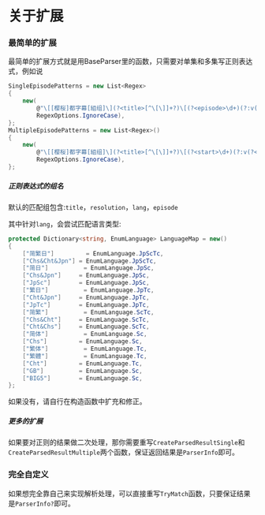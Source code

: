 # 关于扩展

### 最简单的扩展

最简单的扩展方式就是用BaseParser里的函数，只需要对单集和多集写正则表达式，例如说

```csharp
SingleEpisodePatterns = new List<Regex>
{
	new(
    	@"\[[樱桜]都字幕[組组]\](?<title>[^\[\]]+?)\[(?<episode>\d+)(?:v(?<version>\d+))?\]\[(?<resolution>\d+[pP])\]\[(?<lang>.+?)\]",
        RegexOptions.IgnoreCase),
};
MultipleEpisodePatterns = new List<Regex>()
{
    new(
    	@"\[[樱桜]都字幕[組组]\](?<title>[^\[\]]+?)\[(?<start>\d+)(?:v(?<version1>\d+))?-(?<end>\d+)(?:v(?<version2>\d+))?(?:END)?(?:\+(?<OAD>[a-zA-Z\u4e00-\u9fff]+))?\]\[(?<resolution>\d+[pP])\]\[(?<lang>.+?)\]",
        RegexOptions.IgnoreCase),
};
```

##### 正则表达式的组名

默认的匹配组包含:`title`，`resolution`，`lang`，`episode`

其中针对`lang`，会尝试匹配语言类型:
```csharp
protected Dictionary<string, EnumLanguage> LanguageMap = new()
{
    ["简繁日"]         = EnumLanguage.JpScTc,
    ["Chs&Cht&Jpn"] = EnumLanguage.JpScTc,
    ["简日"]          = EnumLanguage.JpSc,
    ["Chs&Jpn"]     = EnumLanguage.JpSc,
    ["JpSc"]        = EnumLanguage.JpSc,
    ["繁日"]          = EnumLanguage.JpTc,
    ["Cht&Jpn"]     = EnumLanguage.JpTc,
    ["JpTc"]        = EnumLanguage.JpTc,
    ["简繁"]          = EnumLanguage.ScTc,
    ["Chs&Cht"]     = EnumLanguage.ScTc,
    ["Cht&Chs"]     = EnumLanguage.ScTc,
    ["简体"]          = EnumLanguage.Sc,
    ["Chs"]         = EnumLanguage.Sc,
    ["繁体"]          = EnumLanguage.Tc,
    ["繁體"]          = EnumLanguage.Tc,
    ["Cht"]         = EnumLanguage.Tc,
    ["GB"]          = EnumLanguage.Sc,
    ["BIG5"]        = EnumLanguage.Sc,
};
```

如果没有，请自行在构造函数中扩充和修正。

##### 更多的扩展

如果要对正则的结果做二次处理，那你需要重写`CreateParsedResultSingle`和`CreateParsedResultMultiple`两个函数，保证返回结果是`ParserInfo`即可。

### 完全自定义

如果想完全靠自己来实现解析处理，可以直接重写`TryMatch`函数，只要保证结果是`ParserInfo?`即可。

